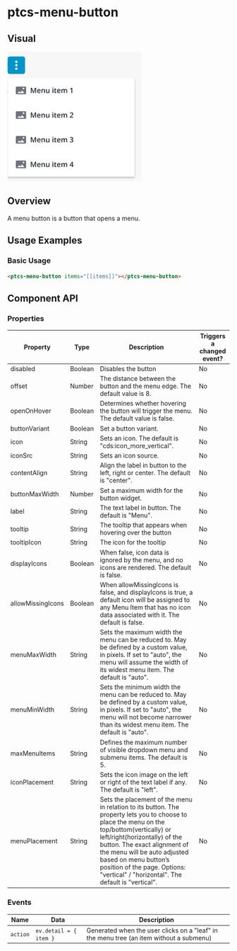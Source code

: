# ptcs-menu-button

## Visual

<img src="img/ptcs-menu-button.png">

## Overview

A menu button is a button that opens a menu.

## Usage Examples

### Basic Usage

```html
<ptcs-menu-button items="[[items]]"></ptcs-menu-button>
```

## Component API

### Properties

| Property            | Type    | Description                                                                                                     | Triggers a changed event? |
| ------------------- | ------- | --------------------------------------------------------------------------------------------------------------- | ------------------------- |
| disabled            | Boolean | Disables the button                                                                                             | No                        |
| offset              | Number  | The distance between the button and the menu edge. The default value is 8.                                      | No                        |
| openOnHover         | Boolean | Determines whether hovering the button will trigger the menu. The default value is false.                       | No                        |
| buttonVariant       | Boolean | Set a button variant.                                                                                           | No                        |
| icon                | String  | Sets an icon. The default is "cds:icon_more_vertical".                                                                  | No                        |
| iconSrc             | String  | Sets an icon source.                                                                                            | No                        |
| contentAlign        | String  | Align the label in button to the left, right or center. The default is "center".                                | No                        |
| buttonMaxWidth      | Number  | Set a maximum width for the button widget.                                                                      | No                        |
| label               | String  | The text label in button. The default is "Menu".                                                                | No                        |
| tooltip | String | The tooltip that appears when hovering over the button | No |
| tooltipIcon | String | The icon for the tooltip | No |
| displayIcons        | Boolean | When false, icon data is ignored by the menu, and no icons are rendered. The default is false.                  | No                        |
| allowMissingIcons   | Boolean | When allowMissingIcons is false, and displayIcons is true, a default icon will be assigned to any Menu Item that has no icon data associated with it. The default is false.                                                                                                                    | No                        |
| menuMaxWidth        | String | Sets the maximum width the menu can be reduced to. May be defined by a custom value, in pixels. If set to "auto", the menu will assume the width of its widest menu item. The default is "auto".                                                                                             | No                        |
| menuMinWidth        | String | Sets the minimum width the menu can be reduced to. May be defined by a custom value, in pixels. If set to "auto", the menu will not become narrower than its widest menu item. The default is "auto".                                                                                        | No                        |
| maxMenuItems | String | Defines the maximum number of visible dropdown menu and submenu items. The default is 5. | No |
| iconPlacement       | String | Sets the icon image on the left or right of the text label if any. The default is "left".                                                                                        | No                        |
| menuPlacement | String | Sets the placement of the menu in relation to its button. The property lets you to choose to place the menu on the top/bottom(vertically) or left/right(horizontally) of the button. The exact alignment of the menu will be auto adjusted based on menu button’s position of the page. Options: "vertical" / "horizontal". The default is "vertical". | No |

### Events

| Name | Data | Description |
|------|------|-------------|
| `action` | `ev.detail = { item }` | Generated when the user clicks on a "leaf" in the menu tree (an item without a submenu)|
